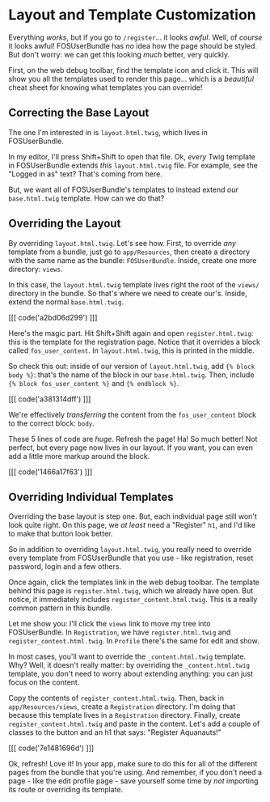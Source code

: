 # Layout and Template Customization

Everything *works*, but if you go to `/register`... it looks *awful*. Well, of
*course* it looks awful! FOSUserBundle has *no* idea how the page should be styled.
But don't worry: we can get this looking *much* better, very quickly.

First, on the web debug toolbar, find the template icon and click it. This will
show you all the templates used to render this page... which is a *beautiful*
cheat sheet for knowing what templates you can override!

## Correcting the Base Layout

The one I'm interested in is `layout.html.twig`, which lives in FOSUserBundle.

In my editor, I'll press Shift+Shift to open that file. Ok, *every* Twig template
in FOSUserBundle extends *this* `layout.html.twig` file. For example, see the
"Logged in as" text? That's coming from here.

But, we want all of FOSUserBundle's templates to instead extend *our* `base.html.twig`
template. How can we do that?

## Overriding the Layout

By overriding `layout.html.twig`. Let's see how. First, to override *any* template
from a bundle, just go to `app/Resources`, then create a directory with the same
name as the bundle: `FOSUserBundle`. Inside, create one more directory: `views`.

In this case, the `layout.html.twig` template lives right the root of the `views/`
directory in the bundle. So that's where we need to create our's. Inside, extend
the normal `base.html.twig`. 

[[[ code('a2bd06d299') ]]]

Here's the magic part. Hit Shift+Shift again and open `register.html.twig`: this
is the template for the registration page. Notice that it overrides a block called
`fos_user_content`. In `layout.html.twig`, this is printed in the middle.

So check this out: inside of our version of `layout.html.twig`, add `{% block body %}`:
that's the name of the block in our `base.html.twig`. Then, include `{% block fos_user_content %}`
and `{% endblock %}`.

[[[ code('a381314dff') ]]]

We're effectively *transferring* the content from the `fos_user_content` block to
the correct block: `body`.

These 5 lines of code are *huge*. Refresh the page! Ha! So much better! Not perfect,
but every page now lives in our layout. If you want, you can even add a little more
markup around the block.

[[[ code('1466a17f63') ]]]

## Overriding Individual Templates

Overriding the base layout is step one. But, each individual page still won't look
quite right. On this page, we *at least* need a "Register" `h1`, and I'd like to
make that button look better.

So in addition to overriding `layout.html.twig`, you really need to override every
template from FOSUserBundle that you use - like registration, reset password, login
and a few others.

Once again, click the templates link in the web debug toolbar. The template behind
this page is `register.html.twig`, which we already have open. But notice, it immediately
includes `register_content.html.twig`. This is a really common pattern in this bundle.

Let me show you: I'll click the `views` link to move my tree into FOSUserBundle.
In `Registration`, we have `register.html.twig` and `register_content.html.twig`.
In `Profile` there's the same for edit and show.

In most cases, you'll want to override the `_content.html.twig` template. Why? Well,
it doesn't really matter: by overriding the `_content.html.twig` template, you
don't need to worry about extending anything: you can just focus on the content.

Copy the contents of `register_content.html.twig`. Then, back in `app/Resources/views`,
create a `Registration` directory. I'm doing that because this template lives in
a `Registration` directory. Finally, create `register_content.html.twig` and paste
in the content. Let's add a couple of classes to the button and an h1 that says:
"Register Aquanauts!"

[[[ code('7e1481696d') ]]]

Ok, refresh! Love it! In your app, make sure to do this for all of the different
pages from the bundle that you're using. And remember, if you don't need a page -
like the edit profile page - save yourself some time by *not* importing its route
or overriding its template.
